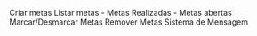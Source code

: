 Criar metas
Listar metas
    - Metas Realizadas
    - Metas abertas
Marcar/Desmarcar Metas
Remover Metas
Sistema de Mensagem
